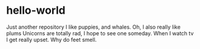 # hello-world
Just another repository
I like puppies, and whales. 
Oh, I also really like plums
Unicorns are totally rad, I hope to see one someday.
When I watch tv I get really upset.
Why do feet smell.
